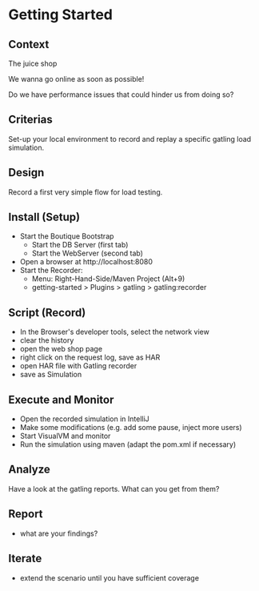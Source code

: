 Getting Started
==========

Context
---------------
The juice shop 

We wanna go online as soon as possible! 

Do we have performance issues that could hinder us from doing so?

Criterias
---------------
Set-up your local environment to record and replay a specific gatling load simulation.

Design
---------------
Record a first very simple flow for load testing.

Install (Setup)
---------------
- Start the Boutique Bootstrap
   - Start the DB Server (first tab)
   - Start the WebServer (second tab)
- Open a browser at http://localhost:8080
- Start the Recorder:
    - Menu: Right-Hand-Side/Maven Project (Alt+9)
    - getting-started > Plugins > gatling > gatling:recorder 

Script (Record)
---------------
- In the Browser's developer tools, select the network view
- clear the history
- open the web shop page
- right click on the request log, save as HAR
- open HAR file with Gatling recorder
- save as Simulation

Execute and Monitor
---------------
- Open the recorded simulation in IntelliJ
- Make some modifications (e.g. add some pause, inject more users)
- Start VisualVM and monitor 
- Run the simulation using maven (adapt the pom.xml if necessary)

Analyze
---------------
Have a look at the gatling reports. What can you get from them?

Report
---------------
- what are your findings?
 
Iterate
---------------
- extend the scenario until you have sufficient coverage 

